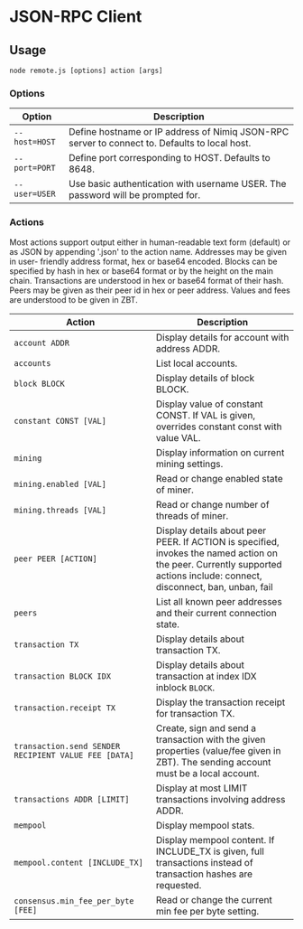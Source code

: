 # JSON-RPC Client

## Usage

`node remote.js [options] action [args]`

### Options

| Option | Description |
| --- | --- |
| `--host=HOST` | Define hostname or IP address of Nimiq JSON-RPC server to connect to. Defaults to local host.  |
| `--port=PORT` | Define port corresponding to HOST. Defaults to 8648. |
| `--user=USER` | Use basic authentication with username USER. The password will be prompted for. |

### Actions

Most actions support output either in human-readable text form (default) or as JSON by appending '.json' to the action name. Addresses may be given in user- friendly address format, hex or base64 encoded. Blocks can be specified by hash in hex or base64 format or by the height on the main chain. Transactions are understood in hex or base64 format of their hash. Peers may be given as their peer id in hex or peer address. Values and fees are understood to be given in ZBT.

| Action | Description |
| --- | --- |
| `account ADDR` | Display details for account with address ADDR. |
| `accounts` | List local accounts. |
| `block BLOCK` | Display details of block BLOCK. |
| `constant CONST [VAL]` | Display value of constant CONST. If VAL is given, overrides constant const with value VAL.|
| `mining` |  Display information on current mining settings. |
| `mining.enabled [VAL] ` | Read or change enabled state of miner. |
| `mining.threads [VAL]` | Read or change number of threads of miner. |
| `peer PEER [ACTION]` | Display details about peer PEER. If ACTION is specified, invokes the named action on the peer. Currently supported actions include: connect, disconnect, ban, unban, fail |
| `peers` | List all known peer addresses and their current connection state. |
| `transaction TX` | Display details about transaction TX. |
| `transaction BLOCK IDX` | Display details about transaction at index IDX inblock `BLOCK`. |
| `transaction.receipt TX` | Display the transaction receipt for transaction TX. |
| `transaction.send SENDER RECIPIENT VALUE FEE [DATA]` | Create, sign and send a transaction with the given properties (value/fee given in ZBT). The sending account must be a local account. |
| `transactions ADDR [LIMIT]` | Display at most LIMIT transactions involving address ADDR. |
| `mempool` | Display mempool stats. |
| `mempool.content [INCLUDE_TX]` | Display mempool content. If INCLUDE_TX is given, full transactions instead of transaction hashes are requested. |
| `consensus.min_fee_per_byte [FEE]` | Read or change the current min fee per byte setting. |
